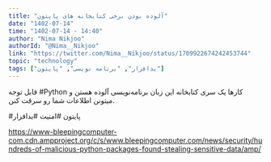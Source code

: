 ```yaml
---
title: "آلوده بودن برخی کتابخانه های پایتون"
date: "1402-07-14"
time: "1402-07-14 - 14:40"
author: "Nima Nikjoo"
authorId: "@Nima__Nikjoo"
link: "https://twitter.com/Nima__Nikjoo/status/1709922674242453744"
topic: "technology"
tags: ["بدافزار", "برنامه نویسی", "پایتون"]
---
```


قابل توجه #Python کارها
یک سری کتابخانه این زبان برنامه‌نویسی آلوده هستن و میتونن اطلاعات شما رو سرقت کنن.

#پایتون
#امنیت
#بدافزار

https://www-bleepingcomputer-com.cdn.ampproject.org/c/s/www.bleepingcomputer.com/news/security/hundreds-of-malicious-python-packages-found-stealing-sensitive-data/amp/
